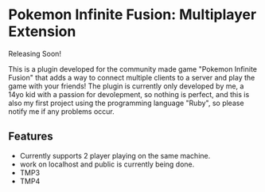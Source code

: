 # Pokemon Infinite Fusion: Multiplayer Extension

Releasing Soon!

This is a plugin developed for the community made game "Pokemon Infinite Fusion" that adds a way to connect multiple clients to a server and play the game with your friends!
The plugin is currently only developed by me, a 14yo kid with a passion for devolepment, so nothing is perfect, and this is also my first project using the programming language "Ruby", so please notify me if any problems occur.


## Features

- Currently supports 2 player playing on the same machine.
- work on localhost and public is currently being done.
- TMP3
- TMP4

